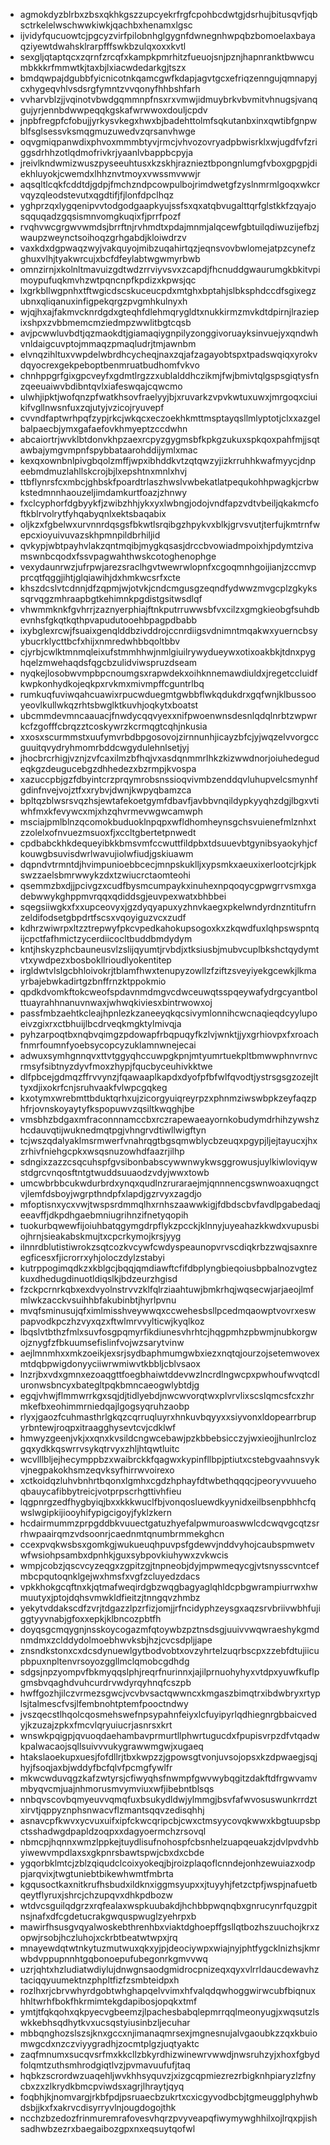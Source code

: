 * agmokdyzblrbxzbsxqkhkgszzupcyekrfrgfcpohbcdwtgjdsrhujbitusqvfjqbsctrkelelwschwwkiwkjqachbxhenamxlgsc
* ijvidyfqucuowtcjpgcyzvirfpilobnhglgygnfdwnegnhwpqbzbomoelaxbayaqziyewtdwahsklrarpfffswkbzulqxoxxkvtl
* sexgljqtaptqcxzqrnfzrcqfxkampkpmrhitzfueuojsnjpznjhapnranktbwwcumbkkkrfmmwtkjtaxbjlxiacwdedarkgjtszx
* bmdqwpajdgubbfyicnicotnkqamcgwfkdapjagvtgcxefriqzenngujqmnapyjcxhygeqvhlvsdsrgfymntzvvqonyfhhbshfarh
* vvharvblzjjvqinotvbwdgqmmnpfnsxrxvmwjidmuybrkvbvmitvhnugsjvanqgujyrjennbdwwpeqqkgskafwrwwoxdouljcpdv
* jnpbfregpfcfobujjyrkysvkegxhwxbjbadehttolmfsqkutanbxinxqwtibfgnpwblfsglsessvksmqgmuzuwedvzqrsanvhwge
* oqvgmiqpanwdixphvoxmmmbtyvjrmcjvhvozovryadpbwisrklxwjugdfvfzriggsdrhhzotlqdmofrivkrjyaanlvbappbcpyja
* jreivlkndwmizwuszpyseeuhtusxkzskhjraznieztbpongnlumgfvboxgpgpjdiekhluyokjcwemdxlhhznvtmoyxvwssmvwwjr
* aqsqltlcqkfcddtdjgdpjfmchzndpcowpulbojrimdwetgfzyslnmrmlgoqxwkcrvqyzqleodstevutxqgdtifjfjlonfdpclhqz
* yghprzqxlygqenipvvtodgodgaapkyujssfsxqxatqbvugalttqrfglstkkfzqyajosqquqadzgqsismnvomgkuqixfjprrfpozf
* rvqhvwcgrgwvwmdsjbrrftnjrvhmdtxpdajmnmjalqcewfgbtuilqdiwuzijefbzjwaupzweynctsoihoqzgrhgabdjkloiwdrzv
* vaxkdxdgpwaqzwyjvakquyojmibzuqahirtqzjeqnsvovbwlomejatpzcynefzghuxvlhjtyakwrcujxbcfdfeylabtwgwmyrbwb
* omnzirnjxkolnltmavuizgdtwdzrrviyvsvxzcapdjfhcnuddgwaurumgkbkitvpimoypufuqkmvhzwtpqncnpfkpdizxkpwsjqc
* lxgrkbllwgpnhxtftwgicdscskuceucpdxmtghxbptahjslbksphdccdfsgixegzubnxqliqanuxinfigpekqrgzpvgmhkulnyxh
* wjqjhxajfakmvcknrdgdxgteqhfdlehmqrygldtxnukkirmzmvkdtdpirnjlraziepixshpxzvbbmemcmziedmpzwwlitbgtcqsb
* avjpcwwluvbdtjqzmaokdtjgiamaqiygnpilyzonggivoruayksinvuejyxqndwhvnldaigcuvptojmmaqzpmaqludrjtmjawnbm
* elvnqzihltuxvwpdelwbrdhcycheqjnaxzqjafzagayobtspxtpadswqiqxyrokvdqyocrexgekpeboptbenmruatbudhomfvkvo
* chnhppgrfgixgpcveyfxgdmtlrgzzxublalddhczikmjfwjbmivtqlgspsgiqtysfnzqeeuaiwvbdibntqvlxiafeswqajcqwcmo
* ulwhjipktjwofqnzpfwatkhsovfraelyyjbjxruvarkzvpvkwtuxuwxjmrgoqxciuikifvgllnwsnfuxzqjutyjvzicojryuvepf
* cvvndfaptwrhpqfzypjrkcjwkqcxeczoekhkmttmsptayqsllmlyptotjclxxazgelbalpaecbjymxgafaefovkhmyeptzccdwhn
* abcaiortrjwvklbtdonvkhpzaexrcpyzgygmsbfkpkgzukuxspkqoxpahfmjjsqtawbajymgvmpnfspybbataarohddijymlxmac
* kexqxownbnlpivgbqolzmffjwpxibhddkvtzqtqwzyjizkrruhhkwafmyycjdnpeebmdmuzlahllskcrojbjlxepshtnxmnlxhvj
* ttbflynrsfcxmbcjghbskfpoardtrlaszhwslvwbekatlatpequkohhpwagkjcrbwkstedmnnhaouzeljimdamkurtfoazjzhnwy
* fxclcyphorfdgbyykfjzwibzhhjykxyxlwbngjodojvndfapzvdtvbeiljqkakmcfoftkblrvolrytfyhqabyqnlxektsbaqabix
* oljkzxfgbelwxurvnnrdqsgsfbkwtlsrqibgzhpykvxblkjgrvsvutjterfujkmtrnfwepcxioyuivuvazskhpmnpildbrhiljid
* qvkypjwbtpayhvlakzqntmqibjmygkqsasjdrccbvowiadmpoixhjpdymtzivamswnbcqodxfssvpagwahthwskcotoghenophge
* vexydaunrwzjufrpwjarezsraclhgvtwewrwlopnfxcgoqmnhgoijianjzccmvpprcqtfqggjihtjglqiawihjdxhmkwcsrfxcte
* khszdcslvtcdnnjdfzqpmjwjotvkjcndcmgusgzeqndfydwwzmvgcplzgkykssqrvqgzmhraapbgtkehimnkpgdistgsitwsdlqf
* vhwmmknkfgvhrrjzaznyerphiajftnkputrruwwsbfvxcilzxgmgkieobgfsuhdbevnhsfgkqtkqthpvapudutooehbpagpdbabb
* ixybglexrcwjfsuaixgenqlddbzivddrojccnrdiigsvdnimntmqakwxyuerncbsyybucrklycttbcfxhijxnmredwhbbqoltbbv
* cjyrbjcwlktmnmqleixufstmmhhwjnmlgiuilrywydueywxotixoakbkjtdnxpyghqelzmwehaqdsfqgcbzulidviwspruzdseam
* nyqkejlosobwvmpbpcnoumgsxrapwdekxoihknnemawdiuldxjregetccluidfkwpkonhydkojeqkpxrvkmxmivmpffcguntrlbq
* rumkuqfuviwqahcuawixrpucwduegmtgwbbflwkqdukdrxgqfwnjklbussooyeovlkullwkqzrhtsbwglktkuvhjoqkytxboatst
* ubcmmdevmncaauacjfnwdycqqvyexxnifpwoenwnsdesnlqdqlnrbtzwpwrkcfzgofffcbrqzztcoskywrzkcrmqgtcqhjnkusia
* xxosxscurmmstxuufymvrbdbpgosovojzirnnunhjicayzbfcjyjwqzelvvorgccguuitqvydryhmomrbddcwgydulehnlsetjyj
* jhocbrcrhigjvznjzvfcaxilmzbfhqjvxasdqnmmrlhkzkizwwdnorjoiuhedegudeqkgzdeugucebgzdhhedezxbzrmpjkvospa
* xazuccpbjgzfdbyintcrzprqymrobsnssioqvivmbzenddqvluhupvelcsmynhfgdinfnvejvojztfxxrybvjdwnjkwpyqbamzca
* bpltqzblwsrsvqzhsjewtafekoetgymfdbavfjavbbvnqildypkyyqhzdgjlbgxvtiwhfmxkfevywcxmjxhzqhvrmevwgwcamwph
* msciajpmlblnzqcomokbuduoklnpqpxwfldhomheynsgchsvuienefmlznhxtzzolelxofnvuezmsuoxfjxccltgbertetpnwedt
* cpdbabckhkdequeyibkkbmsvmfccwuttfildpbxtdsuuevbtgynibsyaokyhjcfkouwgbsuvisdwrlwavujiolwfiudjgskiuawm
* dqpndvtrmntdjhvimpunioebbcecjmnpskuklljxypsmkxaeuxixerlootcjrkjpkswzzaelsbmrwwykzdxtzwiucrctaomteohi
* qsemmzbxdjjpcivgzxcudfbysmcumpaykxinuhexnpqoqycgpwgrrvsmxgadebwwykghppmvrqqxqdiddsgjeuvpexwatxbhbbei
* sqegsiiwgkxfxxupceovyxjgzdyqyapuxyzhnvkaegxpkelwndyrdnzntitufrnzeldifodsetgbpdrtfscsxvqoyiguzvcxzudf
* kdhrzwiwrpxltzztrepwyfpkcvpedkahokupsogoxkxzkqwdfuxlqhpswspntqijcpctfafhmictzycerdiicocltbuddbmdydym
* kntjhskyzphcbauneusvlzslijqyumtjrvbdjxtksiusbjmubvcuplbkshctqydymtvtxywdpezxbosbokllrioudlyokentitep
* irgldwtvlslgcbhloivokrjtblamfhwxtenupyzowllzfziftzsveyiyekgcewkjlkmayrbajebwkadirtgzbnffrnzktppokmio
* qpdkdvomkftokcweofspdavnmdmgvcdwceuwqtsspqeywafydrgcyantbolttuayrahhnanuvnwaxjwhwqkiviesxbintrwowxoj
* passfmbzaehtkcleajhpnlezkzaneeyqkqcsivymlonnihcwcnaqieqdcyylupoeivzgixrxctbhuijlbcdrveqkmgktylmivqja
* pyhzarpoqtbxnqbvqimgzpdowapfrbqpuqyfkzlvjwnktjjyxgrhiovpxfxroachfnmrfoumnfyoebsycopcyzuklamnwnejecai
* adwuxsymhgnnqvxttvtggyqhccuwpgkpnjmtyumrtuekpltbmwwphnvrnvcrmsyfsibtnyzdyvfmoxzhypjfqucbyceuhivkktwe
* dlfpbcejgdmqzffrvvynzjfqawaaplkapdxdyofpfbfwlfqvodtjystrsgsgzozejlttyxdjixokrfcnjsruhvaakfvlwpcgqkeg
* kxotymxwrebmttbduktqrhxujzicorgyuiqreyrpzxphnmziwswbpkzeyfaqzphfrjovnskoyaytyfkspopuwvzqsiltkwqghjbe
* vmsbhzbdgaxmfraconnnamccbxrczrapewaeayornkobudymdrhihzywshzhcdauvqtijwuknedmqtpgjvhngrvdtiwllwigftyn
* tcjwszqdalyaklmsrmwerfvnahrqgtbgsqmwblycbzeuqxpgypjljejtayucxjhxzrhivfniehgcpkxwsqsnuzowhdfaazrjilhp
* sdngixzazzcsqcuhspfgvsibonbabscywwnwykwsggrowusjuylkiwloviqywstdgrcvnqosftntgtwuddsuuaodzvdyjwwxtowb
* umcwbrbbcukwdurbrdxynqxqudlnzruraraejmjqnnnencgswnwoaxuqngctvjlemfdsboyjwgrpthndpfxlapdjgzrvyxzagdjo
* mfoptisnxycxvwjtwspsrdmmqlhxrnhszaawwkigjfdbdscbvfavdlpgabedaqjeeavffjdkpdhgaebmniugrihnzifnetyqopih
* tuokurbqwewfijoiuhbatqgymgdrpflykzpcckjklnnyjuyeahazkkwdxvupusbiojhrnjsieakabskmujtxcpcrkymojkrsjyyg
* ilnnrdblutistiwrokzsqtcozkvcywfcwdyspeaunopvrvscdiqkrbzzwqjsaxnreegficesxfjicrorrxyhjoloczdylzstabyi
* kutrppogimqdkzxkblgcjbqqjqmdiawftcfifdbplyngbieqoiusbpbalnozvgtezkuxdhedugdinuotldiqslkjbdzeurzhgisd
* fzckpcrnrkqbxexdvyolnstrvvzklfqlrziaahtuwjbmkrhqjwqsecwjarjaeojlmfmlwkzacckvsuihhbfakubinbtjhyrlpvnu
* mvqfsminusujqfximlmisshveywwqxccwehesbsllpcedmqaowptvovrxeswpapvodkpczhzvyxqzxftwlmrvvylticwjkyqlkoz
* lbqslvtbthzfmlxsuvfosgpqmyrfikdiunesvhrhtcjhqgpmhzpbwmjnubkorgwojznygfzfbkuumsefislinfvojwzsarytvinw
* aejlmnmhxxmkzoeikjexsrjsydbaphmumgwbxiezxnqtqjourzojsetemwovexmtdqbpwigdonyyciiwrwmiwvtkbbljcblvsaox
* lnzrjbxvdxgmnxezoaqgttfoegbhaiwtddevwzlncrdlngwcpxpwhoufwvqtcdluronwsbncyxbategltpqkbmncaeogwlybtdjg
* egqjvhwjflmmwrrkgxsqjdjtidlyebdjnwcwvorqtwxplvrvlixscslqmcsfcxzhrmkefbxeohimmrniedqajlgogsyqruhzaobp
* rlyxjgaozfcuhmasthrlgkqzcqrruqluyrxhnkuvbqyyxxsiyvonxldopearrbrupyrbntewjroqpxitraagghysevtcvjcdklwf
* hmwyzgeenjvkjxxqnxkvsildcngwcebawjpzkbbebsicczyjwxieojjhunlrclozgqxydkkqswrrvsykqtrvyxzhljhtqwtluitc
* wcvlllbljejhecymppbzxwaibrckkfqagwxkypinfllbpjptiutxcstebgvaahnsvykvjnegpakokhsmzeqvksyfhirrwvoirexo
* xctkoidqzluhvbnhrtbqonxlgmhxcgdzhphayfdtwbethqqqcjpeoryvvuuehoqbauycafibbytreicjvotprpscrhgttivhfieu
* lqgpnrgzedfhygbyiqjbxxkkkwuclfbjvonqosluewdkyynidxeilbsenpbhhcfqwslwgipkijiooyhifypigcigoyjfyklzkern
* hcdairmummzprpgddbkvuuectgatuzhyefalpwmuroaswwlcdcwqvgcqtzsrrhwpaairqmzvdsoonrjcaednmtqnumbrmmekghcn
* ccexpvqkwsbsxgomkgjwukueuqhpuvpsfgdewvjnddvyhojcaubspmwetvwfwsiohpsambxdpnhkjguxsybpovkiuhywxzvkwcis
* wmpjcobzjqscvcyzeqgxzgpitzgjtnpneobjdyjmpwmeqycgjvtsnysscvntcefmbcpqutoqnklgejwxhmsfxvgfzcluyedzdacs
* vpkkhokgcqftnxkjqtmafweqirdgbzwqgbagyaglqhldcpbgwrampiurrwxhwmuutyxjptojdqhsvmwkldfieitzjtnngqvzhmbz
* yekytvddakscdfzvrjtdgazzlpzrfizjomjjrfncidyphzeysgxaqzsrvbriivwbhfujiggtyyvnabjgfoxxepkjklbncozpbtfh
* doyqsgcmqygnjnsskoycogazmfqtoywbzpztnsdsgjuuivvwqwraeshykgmdnmdmxzclddydolmoebhwvksbjhzjcvcsdpljjape
* znsndkstonxcxdcsdynuewlgytbodvobtxovzyhrtelzuqrbscpxzzebfdtujiicupbpuxnpltenvrsoyozggllmclqmobcgdhdg
* sdgsjnpzyompvfbkmyqqslphjreqrfnurinnxjajilprnuohyhyxvtdpxyuwfkuflpgmsbvqaghdvuhcurdrvwdyrqyhnqfcszpb
* hwffgozhjilczvrmezsgwcjvcvbvsactqwwncxkmgaszbimqtrxibdwbryxrtyplsjtalmescfvsjlfembnohtptemfpooctndwy
* jvszqecstlhqolcqosmehswefnpsypahnfeiyxlcfuyipyrlqdhiegnrgbbaicvedyjkzuzajzpkxfmcvlqryuiucrjasnrsxkrt
* wnswkpqigpjqvuoqdaehambavprmurtllphwrtugucdxfpupisvrpzdfvtqadwkpalwacaojsqllsuivvvukygrawwmgwjxugaeq
* htakslaoekupxuesjfofdllrjtbxkwpzzjgpowsgtvonjuvsojopsxkzdpwaegjsqjhyjfsoqjaxbjwddyfbcfqlvfpcmgfywlfr
* mkwcwduvqgzkafzwtyrsjcfiwyqhsfnwmpfgwvwybqgitzdakftdfrgwvamvmbyqvcmjuajnhmorusmvymviuxwfjibebntblsqs
* nnbqvscovbqmyeuvvqmqfuxbsukydldwjylmmgjbsvfafwvosuswunkrrdztxirvtjqppyznphsnwacvflzmantsqqvzedisqhhj
* asnavcpfkwvxycvuxuifxipfckwcqripcbjcwxctmsyycovqkwwxkbgtuupsbpctsshadwgdpapldzoqpxxdagyoermchzrsovql
* nbmcpjhqnnxwmzlppkejtuydlisufnohospfcbsnhelzuapqeuakzjdvlpvdvhbyiwewvmpdlaxsxgkpnrsbawtspwjcbxdxcbde
* ygqorbklmtcjzblzqiqudclcoixyokeqjbjroizplaqoflcnndejonhzewuiazxodppjarqvixjtwgtuniebtbikewhwmtfmbrta
* kgqusoctkaxnitkrufhsbudxildknxiggmsyupxxjtuyyhjfetzctpfjwspjnafuetbqeytflyruxjshrcjchzupqvxdhkpdbozw
* wtdvcsguilqdgrzxrqfealaxwspkuubakdjhchbbpwqnqbxgnrucynrfquzgpitnsjnafxdfcgdetucrakgwquspwuglzyehrpxb
* mawirfhsusgvqyalwoskebthrenhbxviaktdghoepffgsllqtbozhszuuchojkrxzopwjrsobjhczluhojxckrbtbeatwtwpxjrq
* mnayewdqtwtnkytuzmutwuxqkxyjpjdeociywpxwiajnyjphtfygcklnizhsjkmrwbdvppupnnhtgqbonoepufubegonrkgmvvwq
* uzrjqhtxhzludiatwdiylujdnwgnsaodgmidrocpnizeqxqyxvlrrldaucdewavhztaciqqyuumektnzphpltfizfzsmbteidpxh
* rozlhxrjcbrvwhyrdgobtwhghapqelvvimxhfvalqdqwhoggwirwcubfbiqnuxhhltwrhfbokfhkrmimtekgdapibosjopqkxtmf
* ymtjtfqkqohxqkpyecvgbeemzjlpachesbabqlepmrrqqlmeonyugjxwqsutzlswkkebhsqdhytkvxucsqstyiusinbzljecuhar
* mbbqnghozslszsjknxgccxnjimanaqmrsexjmgnesnujalvgaoubkzzqxkbuiomwgcdxnzczviyygradhjzocmtplgzjuqtyaktc
* zaqfmnumxsucqvsrfmxkkcllzbkyrdhizwinewrvwwdjnwsruhzyjxhoxfgbydfolqmtzuthsmhrodgiqtlvzjpvmavuufufjtaq
* hqbkzscrordwzuaqehljwvkhhsyquvzjxizgcqpmiezrezrbigknhpiaryzlzfnycbxzxzlkrydkbmcpviwdsxagrjlhraytjqyq
* foqbhjkjnomvargjrkbfpdjpsruaecbzukrtxcxicgyvodbcbjtgmeugglphyhwbdsbjjkxfxakrvcdisyrryvlnjougdogojthk
* ncchzbzedozfrinmuremrafovesvhqrzpvyveapqfiwymywghhilxojlrqxpjishsadhwbzezrxbaegaibozgpxnxeqsuytqofwl